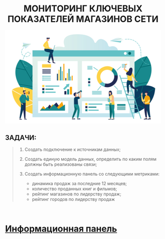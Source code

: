 <h1 align="center">МОНИТОРИНГ КЛЮЧЕВЫХ ПОКАЗАТЕЛЕЙ МАГАЗИНОВ СЕТИ</h1>

<img src="https://github.com/KlyapkoV/PORTFOLIO/blob/main/images/logo-KPI_STORE_METRICS.jpg?raw=true"/>

## **ЗАДАЧИ:**

> 1. Создать подключение к источникам данных;
>
> 2. Создать единую модель данных, определить по каким полям должны быть реализованы связи;
>
> 3. Создать информационную панель со следующими метриками:
>     - динамика продаж за последние 12 месяцев;
>     - количество проданных книг и фильмов;
>     - рейтинг магазинов по лидерству продаж; 
>     - рейтинг городов по лидерству продаж

&nbsp;
# [Информационная панель](https://datalens.yandex/lzf5s3bkrmqgc)